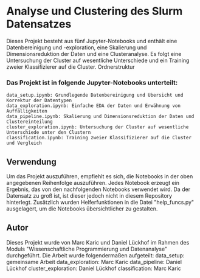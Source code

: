 # Analyse und Clustering des Slurm Datensatzes

Dieses Projekt besteht aus fünf Jupyter-Notebooks und enthält eine Datenbereinigung und -exploration, eine Skalierung und Dimensionsreduktion der Daten und eine Clusteranalyse. Es folgt eine Untersuchung der Cluster auf wesentliche Unterschiede und ein Training zweier Klassifizierer auf die Cluster.
Ordnerstruktur

### Das Projekt ist in folgende Jupyter-Notebooks unterteilt:

    data_setup.ipynb: Grundlegende Datenbereinigung und Übersicht und Korrektur der Datentypen
    data_exploration.ipynb: Einfache EDA der Daten und Erwähnung von Auffälligkeiten
    data_pipeline.ipynb: Skalierung und Dimensionsreduktion der Daten und Clustereinteilung
    cluster_exploration.ipynb: Untersuchung der Cluster auf wesentliche Unterschiede unter den Clustern
    classification.ipynb: Training zweier Klassifizierer auf die Cluster und Vergleich

## Verwendung

Um das Projekt auszuführen, empfiehlt es sich, die Notebooks in der oben angegebenen Reihenfolge auszuführen. Jedes Notebook erzeugt ein Ergebnis, das von den nachfolgenden Notebooks verwendet wird.
Da der Datensatz zu groß ist, ist dieser jedoch nicht in diesem Repository hinterlegt.
Zusätzlich wurden Helferfunktionen in die Datei "help_funcs.py" ausgelagert, um die Notebooks übersichtlicher zu gestalten.

## Autor

Dieses Projekt wurde von Marc Karic und Daniel Lückhof im Rahmen des Moduls "Wissenschaftliche Programmierung und Datenanalyse" durchgeführt.
Die Arbeit wurde folgendermaßen aufgeteilt:
    data_setup: gemeinsame Arbeit
    data_exploration: Marc Karic
    data_pipeline: Daniel Lückhof
    cluster_exploration: Daniel Lückhof
    classification: Marc Karic

